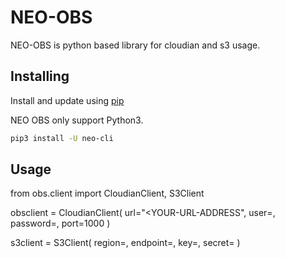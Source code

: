 NEO-OBS
==========

NEO-OBS is python based library for cloudian and s3 usage.


Installing
-----

Install and update using [pip](https://pip.pypa.io/en/stable/quickstart/)

NEO OBS only support Python3.

``` bash
pip3 install -U neo-cli
```

Usage
-----

from obs.client import CloudianClient, S3Client

obsclient = CloudianClient(
    url="<YOUR-URL-ADDRESS",
    user=<user>,
    password=<pass>,
    port=1000
)

s3client = S3Client(
    region=<region>,
    endpoint=<s3 endpoint>,
    key=<s3 key>,
    secret=<s3 secret key>
)
